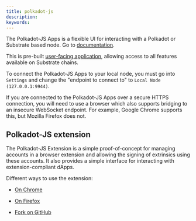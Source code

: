 ```yaml
---
title: polkadot-js
description:
keywords:
---
```


The Polkadot-JS Apps is a flexible UI for interacting with a Polkadot or Substrate based node.
Go to [documentation](https://polkadot.js.org/docs).

This is pre-built [user-facing application](https://github.com/polkadot-js/apps), allowing access to all features available on Substrate chains.

To connect the Polkadot-JS Apps to your local node, you must go into `Settings` and change the
"endpoint to connect to" to `Local Node (127.0.0.1:9944)`.

If you are connected to the Polkadot-JS Apps over a secure HTTPS connection, you will need to use a browser which also supports bridging to an insecure WebSocket endpoint.
For example, Google Chrome supports this, but Mozilla Firefox does not.

## Polkadot-JS extension

The Polkadot-JS Extension is a simple proof-of-concept for managing accounts in a browser extension and allowing the signing of extrinsics using these accounts.
It also provides a simple interface for interacting with extension-compliant dApps.

Different ways to use the extension:

- [On Chrome](https://chrome.google.com/webstore/detail/polkadot%7Bjs%7D-extension/mopnmbcafieddcagagdcbnhejhlodfdd)

- [On Firefox](https://addons.mozilla.org/en-US/firefox/addon/polkadot-js-extension)

- [Fork on GitHub](https://github.com/polkadot-js/extension)
